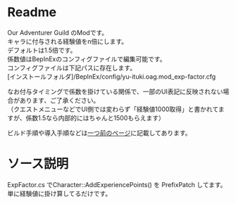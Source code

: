 # Readme
Our Adventurer Guild のModです。  
キャラに付与される経験値をn倍にします。  
デフォルトは1.5倍です。  
係数値はBepInExのコンフィグファイルで編集可能です。  
コンフィグファイルは下記パスに存在します。  
[インストールフォルダ]/BepInEx/config/yu-ituki.oag.mod_exp-factor.cfg

なお付与タイミングで係数を掛けている関係で、一部のUI表記に反映されない場合があります、ご了承ください。  
（クエストメニューなどでUI側では変わらず「経験値1000取得」と書かれてますが、係数1.5なら内部的にはちゃんと1500もらえます）  

ビルド手順や導入手順などは[一つ前のページ](https://github.com/yu-ituki/Mod_OurAdventurerGuild)に記載してあります。  


# ソース説明
ExpFactor.cs でCharacter::AddExperiencePoints() を PrefixPatch してます。  
単に経験値に掛け算してるだけです。  

